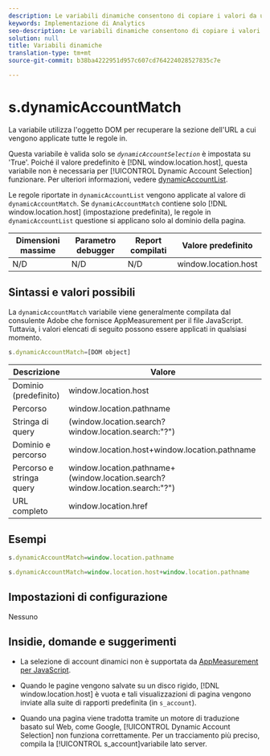 ```yaml
---
description: Le variabili dinamiche consentono di copiare i valori da una variabile all’altra senza digitare più volte i valori completi nelle richieste di immagini sul sito.
keywords: Implementazione di Analytics
seo-description: Le variabili dinamiche consentono di copiare i valori da una variabile all’altra senza digitare più volte i valori completi nelle richieste di immagini sul sito.
solution: null
title: Variabili dinamiche
translation-type: tm+mt
source-git-commit: b38ba4222951d957c607cd764224028527835c7e

---
```



# s.dynamicAccountMatch

La variabile utilizza l'oggetto DOM per recuperare la sezione dell'URL a cui vengono applicate tutte le regole in.

Questa variabile è valida solo se *`dynamicAccountSelection`* è impostata su 'True'. Poiché il valore predefinito è [!DNL window.location.host], questa variabile non è necessaria per [!UICONTROL Dynamic Account Selection] funzionare. Per ulteriori informazioni, vedere [dynamicAccountList](https://docs.adobe.com/content/help/en/analytics/implementation/javascript-implementation/appmeasurement-js/appmeasure-mjs.html).

Le regole riportate in `dynamicAccountList` vengono applicate al valore di `dynamicAccountMatch`. Se `dynamicAccountMatch` contiene solo [!DNL window.location.host] (impostazione predefinita), le regole in `dynamicAccountList` questione si applicano solo al dominio della pagina.

| Dimensioni massime | Parametro debugger | Report compilati | Valore predefinito |
|---|---|---|---|
| N/D | N/D | N/D | window.location.host |

## Sintassi e valori possibili

La `dynamicAccountMatch` variabile viene generalmente compilata dal consulente Adobe che fornisce AppMeasurement per il file JavaScript. Tuttavia, i valori elencati di seguito possono essere applicati in qualsiasi momento.

```js
s.dynamicAccountMatch=[DOM object]
```

| Descrizione | Valore |
|---|---|
| Dominio (predefinito) | window.location.host |
| Percorso | window.location.pathname |
| Stringa di query | (window.location.search?window.location.search:"?") |
| Dominio e percorso | window.location.host+window.location.pathname |
| Percorso e stringa query | window.location.pathname+(window.location.search?window.location.search:"?") |
| URL completo | window.location.href |

## Esempi

```js
s.dynamicAccountMatch=window.location.pathname
```

```js
s.dynamicAccountMatch=window.location.host+window.location.pathname
```

## Impostazioni di configurazione

Nessuno

## Insidie, domande e suggerimenti

* La selezione di account dinamici non è supportata da [AppMeasurement per JavaScript](https://docs.adobe.com/content/help/en/analytics/implementation/javascript-implementation/appmeasurement-js/appmeasure-mjs.html).

* Quando le pagine vengono salvate su un disco rigido, [!DNL window.location.host] è vuota e tali visualizzazioni di pagina vengono inviate alla suite di rapporti predefinita (in `s_account`).

* Quando una pagina viene tradotta tramite un motore di traduzione basato sul Web, come Google, [!UICONTROL Dynamic Account Selection] non funziona correttamente. Per un tracciamento più preciso, compila la [!UICONTROL s_account]variabile lato server.
